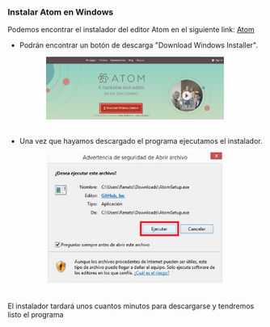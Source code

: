 ### Instalar Atom en Windows

Podemos encontrar el instalador del editor Atom en el siguiente link:
[Atom](https://atom.io/)  
* Podrán encontrar un botón de descarga "Download Windows Installer".

<div style="text-align:center"><img style="width:70%; height:40%" src="imagenes/w1.jpg"/></div> <br>

* Una vez que hayamos descargado el programa ejecutamos el instalador.

<div style="text-align:center"><img style="width:70%; height:40%" src="imagenes/w2.jpg"/></div> <br>

El instalador tardará unos cuantos minutos para descargarse y tendremos listo el programa

